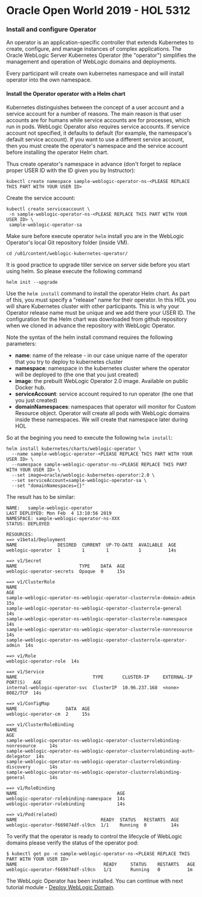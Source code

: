 # Oracle Open World 2019 - HOL 5312 #

### Install and configure Operator  ###

An operator is an application-specific controller that extends Kubernetes to create, configure, and manage instances of complex applications. The Oracle WebLogic Server Kubernetes Operator (the "operator") simplifies the management and operation of WebLogic domains and deployments.

Every participant will create own kubernetes namespace and will install operator into the own namespace.

#### Install the Operator operator with a Helm chart ####

Kubernetes distinguishes between the concept of a user account and a service account for a number of reasons. The main reason is that user accounts are for humans while service accounts are for processes, which run in pods. WebLogic Operator also requires service accounts.  If service account not specified, it defaults to default (for example, the namespace's default service account). If you want to use a different service account, then you must create the operator's namespace and the service account before installing the operator Helm chart.

Thus create operator's namespace in advance (don't forget to replace proper USER ID with the ID given you by Instructor):

    kubectl create namespace sample-weblogic-operator-ns-<PLEASE REPLACE THIS PART WITH YOUR USER ID>

Create the service account:

    kubectl create serviceaccount \
     -n sample-weblogic-operator-ns-<PLEASE REPLACE THIS PART WITH YOUR USER ID> \
     sample-weblogic-operator-sa

Make sure before execute operator `helm` install you are in the WebLogic Operator's local Git repository folder (inside VM).

    cd /u01/content/weblogic-kubernetes-operator/

It is good practice to upgrade tiller service on server side before you start using helm. So please execute the following command

    helm init --upgrade

Use the `helm install` command to install the operator Helm chart. As part of this, you must specify a "release" name for their operator. In this HOL you will share Kubernetes cluster with other participants. This is why your Operator release name must be unique and we add there your USER ID. The configuration for the Helm chart was downloaded from github repository when we cloned in advance the repository with WebLogic Operator.

Note the syntax of the helm install command requires the following parameters:

- **name**: name of the release - in our case unique name of the operator that you try to deploy to kubernetes cluster
- **namespace**: namespace in the kubernetes cluster where the operator will be deployed to (the one that you just created)
- **image**: the prebuilt WebLogic Operator 2.0 image. Available on public Docker hub.
- **serviceAccount**: service account required to run operator (the one that you just created)
- **domainNamespaces**: namespaces that operator will monitor for Custom Resource object. Operator will create all pods with WebLogic domains inside these namespaces. We will create that namespace later during HOL

So at the begining you need to execute the following `helm install`:
```
helm install kubernetes/charts/weblogic-operator \
  --name sample-weblogic-operator-<PLEASE REPLACE THIS PART WITH YOUR USER ID> \
  --namespace sample-weblogic-operator-ns-<PLEASE REPLACE THIS PART WITH YOUR USER ID> \
  --set image=oracle/weblogic-kubernetes-operator:2.0 \
  --set serviceAccount=sample-weblogic-operator-sa \
  --set "domainNamespaces={}"
```
The result has to be similar:
```
NAME:   sample-weblogic-operator
LAST DEPLOYED: Mon Feb  4 13:10:56 2019
NAMESPACE: sample-weblogic-operator-ns-XXX
STATUS: DEPLOYED

RESOURCES:
==> v1beta1/Deployment
NAME               DESIRED  CURRENT  UP-TO-DATE  AVAILABLE  AGE
weblogic-operator  1        1        1           1          14s

==> v1/Secret
NAME                       TYPE    DATA  AGE
weblogic-operator-secrets  Opaque  0     15s

==> v1/ClusterRole
NAME                                                                      AGE
sample-weblogic-operator-ns-weblogic-operator-clusterrole-domain-admin    15s
sample-weblogic-operator-ns-weblogic-operator-clusterrole-general         14s
sample-weblogic-operator-ns-weblogic-operator-clusterrole-namespace       14s
sample-weblogic-operator-ns-weblogic-operator-clusterrole-nonresource     14s
sample-weblogic-operator-ns-weblogic-operator-clusterrole-operator-admin  14s

==> v1/Role
weblogic-operator-role  14s

==> v1/Service
NAME                            TYPE       CLUSTER-IP     EXTERNAL-IP  PORT(S)   AGE
internal-weblogic-operator-svc  ClusterIP  10.96.237.168  <none>       8082/TCP  14s

==> v1/ConfigMap
NAME                  DATA  AGE
weblogic-operator-cm  2     15s

==> v1/ClusterRoleBinding
NAME                                                                             AGE
sample-weblogic-operator-ns-weblogic-operator-clusterrolebinding-nonresource     14s
sample-weblogic-operator-ns-weblogic-operator-clusterrolebinding-auth-delegator  14s
sample-weblogic-operator-ns-weblogic-operator-clusterrolebinding-discovery       14s
sample-weblogic-operator-ns-weblogic-operator-clusterrolebinding-general         14s

==> v1/RoleBinding
NAME                                     AGE
weblogic-operator-rolebinding-namespace  14s
weblogic-operator-rolebinding            14s

==> v1/Pod(related)
NAME                               READY  STATUS   RESTARTS  AGE
weblogic-operator-f669874df-sl9cn  1/1    Running  0         14s
```

To verify that the operator is ready to control the lifecycle of WebLogic domains please verify the status of the operator pod:
```
$ kubectl get po -n sample-weblogic-operator-ns-<PLEASE REPLACE THIS PART WITH YOUR USER ID>
NAME                                READY     STATUS    RESTARTS   AGE
weblogic-operator-f669874df-sl9cn   1/1       Running   0          1m
```


The WebLogic Operator has been installed. You can continue with next tutorial module - [Deploy WebLogic Domain](deploy.weblogic_oow.md).
